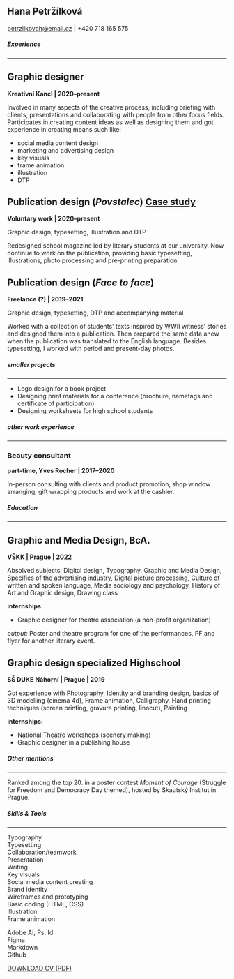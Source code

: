 ## Hana Petržílková
petrzilkovah@email.cz | +420 718 165 575

##### *Experience*
---
## Graphic designer
**Kreativní Kancl | 2020–present**

Involved in many aspects of the creative process, including briefing with clients, presentations and collaborating with people from other focus fields. Participates in creating content ideas as well as designing them and got experience in creating means such like:

- social media content design
- marketing and advertising design
- key visuals
- frame animation
- illustration
- DTP 

## Publication design (*Povstalec*) [Case study](https://petrzilkovah.github.io/english-for-designers/03-aboutness/case-study.html)
**Voluntary work | 2020–present**

Graphic design, typesetting, illustration and DTP

Redesigned school magazine led by literary students at our university. Now continue to work on the publication, providing basic typesetting, illustrations, photo processing and pre-printing preparation.

## Publication design (*Face to face*)
**Freelance (?) | 2019–2021**

Graphic design, typesetting, DTP and accompanying material 

Worked with a collection of students’ texts inspired by WWII witness’ stories and designed them into a publication. Then prepared the same data anew when the publication was translated to the English language. Besides typesetting, I worked with period and present-day photos.

##### *smaller projects*
___
- Logo design for a book project
- Designing print materials for a conference (brochure, nametags and certificate of participation) 
- Designing worksheets for high school students

##### *other work experience*
___

### Beauty consultant
**part-time, Yves Rocher | 2017–2020**

In-person consulting with clients and product promotion, shop window arranging, gift wrapping products and work at the cashier.

##### *Education*
___
## Graphic and Media Design, BcA.
**VŠKK | Prague | 2022**

Absolved subjects: Digital design, Typography,  Graphic and Media Design, Specifics of the advertising industry, Digital picture processing, Culture of written and spoken language, Media sociology and psychology, History of Art and Graphic design, Drawing class

**internships:** 
- Graphic designer for theatre association (a non-profit organization) 

*output:* Poster and theatre program for one of the performances, PF and flyer for another literary event. 

## Graphic design specialized Highschool 
**SŠ DUKE Náhorní | Prague | 2019**

Got experience with Photography, Identity and branding design, basics of 3D modelling (cinema 4d), Frame animation, Calligraphy, Hand printing techniques (screen printing, gravure printing, linocut), Painting

**internships:** 
- National Theatre workshops (scenery making)
- Graphic designer in a publishing house

##### *Other mentions*
___
Ranked among the top 20. in a poster contest *Moment of Courage* (Struggle for Freedom and Democracy Day themed), hosted by Skautský Institut in Prague. 

##### *Skills & Tools*
___
Typography<br>
Typesetting<br>
Collaboration/teamwork<br>
Presentation<br>
Writing<br>
Key visuals<br>
Social media content creating<br>
Brand identity<br>
Wireframes and prototyping<br>
Basic coding (HTML, CSS)<br>
Illustration<br>
Frame animation<br>

Adobe Ai, Ps, Id<br>
Figma<br>
Markdown<br>
Github

[DOWNLOAD CV (PDF)](pdf/)
